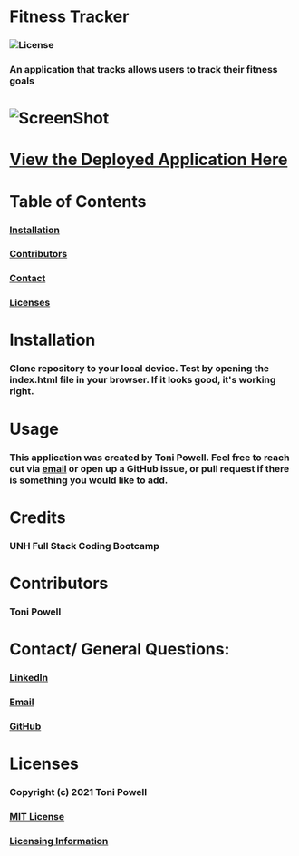 # Fitness Tracker 
### ![License](https://img.shields.io/badge/License-MIT-brightgreen.svg)
### An application that tracks allows users to track their fitness goals
# ![ScreenShot](https://user-images.githubusercontent.com/72999798/115122909-86bf8880-9f88-11eb-979d-cefd3499bfc3.png)
# [View the Deployed Application Here](https://fitnesstracker137.herokuapp.com/)

# Table of Contents
### [Installation](#Installation)

### [Contributors](#Contributors)
### [Contact](#Contact)
### [Licenses](#Licenses)


# Installation 
###  Clone repository to your local device. Test by opening the index.html file in your browser. If it looks good, it's working right. 


# Usage
### This application was created by Toni Powell. Feel free to reach out via [email](tonipow3ll@gmail.com) or open up a GitHub issue, or pull request if there is something you would like to add. 

# Credits
### UNH Full Stack Coding Bootcamp

# Contributors
### Toni Powell


# Contact/ General Questions:
### [LinkedIn](www.linkedin.com/in/tonipowell13)
### [Email](tonipow3ll@gmail.com)
### [GitHub](tonipow3ll.github.io)

# Licenses
### Copyright (c) 2021 Toni Powell
### [MIT License](https://opensource.org/licenses/MIT)
### [Licensing Information](https://opensource.org/licenses/MIT)

